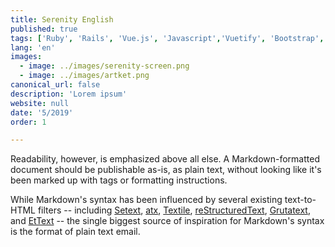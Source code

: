 ```yaml
---
title: Serenity English
published: true
tags: ['Ruby', 'Rails', 'Vue.js', 'Javascript','Vuetify', 'Bootstrap', 'HTML', 'CSS', 'AWS', 'Postgres', 'Circle-Ci', 'Jest', 'Minitest', 'Rspec']
lang: 'en'
images:
  - image: ../images/serenity-screen.png
  - image: ../images/artket.png
canonical_url: false
description: 'Lorem ipsum'
website: null
date: '5/2019'
order: 1

---
```


Readability, however, is emphasized above all else. A Markdown-formatted
document should be publishable as-is, as plain text, without looking
like it's been marked up with tags or formatting instructions.

While Markdown's syntax has been influenced by several existing text-to-HTML filters -- including [Setext](http://docutils.sourceforge.net/mirror/setext.html), [atx](http://www.aaronsw.com/2002/atx/), [Textile](http://textism.com/tools/textile/), [reStructuredText](http://docutils.sourceforge.net/rst.html),
[Grutatext](http://www.triptico.com/software/grutatxt.html), and [EtText](http://ettext.taint.org/doc/) -- the single biggest source of
inspiration for Markdown's syntax is the format of plain text email.


